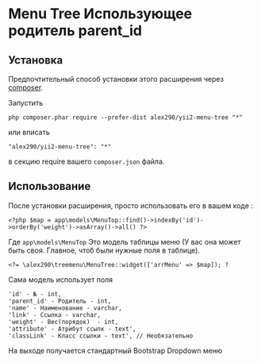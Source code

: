 # Menu Tree Использующее родитель parent_id #


Установка
------------

Предпочтительный способ установки этого расширения через [composer](http://getcomposer.org/download/).

Запустить

```
php composer.phar require --prefer-dist alex290/yii2-menu-tree "*"
```

или вписать

```
"alex290/yii2-menu-tree": "*"
```

в секцию require вашего `composer.json` файла.


Использование
-------------

После установки расширения, просто использовать его в вашем коде :


	<?php $map = app\models\MenuTop::find()->indexBy('id')->orderBy('weight')->asArray()->all() ?>

Где `app\models\MenuTop` Это модель таблицы меню (У вас она может быть своя. Главное, чтоб были нужные поля в таблице).

	<?= \alex290\treemenu\MenuTree::widget(['arrMenu' => $map]); ?

Сама модель использует поля

	'id' - № - int,
	'parent_id' - Родитель - int,
	'name' - Наименование - varchar,
	'link' - Ссылка - varchar,
	'weight' - Вес(порядок)  - int,
	'attribute' - Атрибут ссылк - text',
	'classLink' - Класс ссылки - text', // Необязательно

На выходе получается стандартный Bootstrap Dropdown меню